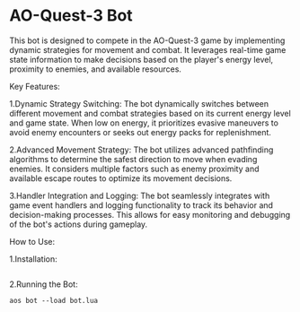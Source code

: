# AO-Quest-3 Bot

This bot is designed to compete in the AO-Quest-3 game by implementing dynamic strategies for movement and combat. It leverages real-time game state information to make decisions based on the player's energy level, proximity to enemies, and available resources.

Key Features:

1.Dynamic Strategy Switching: The bot dynamically switches between different movement and combat strategies based on its current energy level and game state. When low on energy, it prioritizes evasive maneuvers to avoid enemy encounters or seeks out energy packs for replenishment.

2.Advanced Movement Strategy: The bot utilizes advanced pathfinding algorithms to determine the safest direction to move when evading enemies. It considers multiple factors such as enemy proximity and available escape routes to optimize its movement decisions.

3.Handler Integration and Logging: The bot seamlessly integrates with game event handlers and logging functionality to track its behavior and decision-making processes. This allows for easy monitoring and debugging of the bot's actions during gameplay.

How to Use:

1.Installation:

```
```
2.Running the Bot:

```
aos bot --load bot.lua
```

